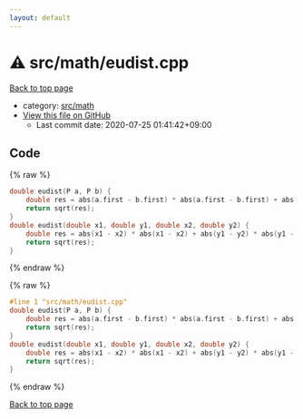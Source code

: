 ```yaml
---
layout: default
---
```


<!-- mathjax config similar to math.stackexchange -->
<script type="text/javascript" async
  src="https://cdnjs.cloudflare.com/ajax/libs/mathjax/2.7.5/MathJax.js?config=TeX-MML-AM_CHTML">
</script>
<script type="text/x-mathjax-config">
  MathJax.Hub.Config({
    TeX: { equationNumbers: { autoNumber: "AMS" }},
    tex2jax: {
      inlineMath: [ ['$','$'] ],
      processEscapes: true
    },
    "HTML-CSS": { matchFontHeight: false },
    displayAlign: "left",
    displayIndent: "2em"
  });
</script>

<script type="text/javascript" src="https://cdnjs.cloudflare.com/ajax/libs/jquery/3.4.1/jquery.min.js"></script>
<script src="https://cdn.jsdelivr.net/npm/jquery-balloon-js@1.1.2/jquery.balloon.min.js" integrity="sha256-ZEYs9VrgAeNuPvs15E39OsyOJaIkXEEt10fzxJ20+2I=" crossorigin="anonymous"></script>
<script type="text/javascript" src="../../../assets/js/copy-button.js"></script>
<link rel="stylesheet" href="../../../assets/css/copy-button.css" />


# :warning: src/math/eudist.cpp

<a href="../../../index.html">Back to top page</a>

* category: <a href="../../../index.html#fb2ef479237c7a939531a404fd0e5cb7">src/math</a>
* <a href="{{ site.github.repository_url }}/blob/master/src/math/eudist.cpp">View this file on GitHub</a>
    - Last commit date: 2020-07-25 01:41:42+09:00




## Code

<a id="unbundled"></a>
{% raw %}
```cpp
double eudist(P a, P b) {
	double res = abs(a.first - b.first) * abs(a.first - b.first) + abs(a.second - b.second) * abs(a.second - b.second);
	return sqrt(res);
}
double eudist(double x1, double y1, double x2, double y2) {
	double res = abs(x1 - x2) * abs(x1 - x2) + abs(y1 - y2) * abs(y1 - y2);
	return sqrt(res);
}
```
{% endraw %}

<a id="bundled"></a>
{% raw %}
```cpp
#line 1 "src/math/eudist.cpp"
double eudist(P a, P b) {
	double res = abs(a.first - b.first) * abs(a.first - b.first) + abs(a.second - b.second) * abs(a.second - b.second);
	return sqrt(res);
}
double eudist(double x1, double y1, double x2, double y2) {
	double res = abs(x1 - x2) * abs(x1 - x2) + abs(y1 - y2) * abs(y1 - y2);
	return sqrt(res);
}

```
{% endraw %}

<a href="../../../index.html">Back to top page</a>

